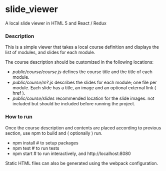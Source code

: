 # slide_viewer

A local slide viewer in HTML 5 and React / Redux

### Description

This is a simple viewer that takes a local course definition and displays
the list of modules, and slides for each module.

The course description should be customized in the following locations:
- *public/course/course.js*
    defines the course title and the title of each module.
- *public/course/m?.js*
    describes the slides for each module; one file per module.
    Each slide has a title, an image and an optional external link ( href ).
- *public/course/slides*
    recommended location for the slide images. not included but should be
    included before running the project.

### How to run

Once the course description and contents are placed according to previous
section, use npm to build and ( optionally ) run.

- npm install          # to setup packages
- npm test             # to run tests
- npm start            # to run interactively, and http://localhost:8080

Static HTML files can also be generated using the webpack configuration.
